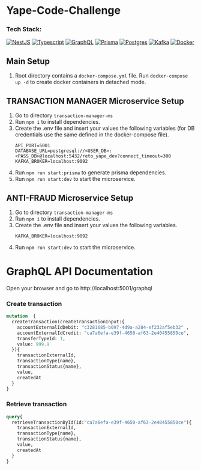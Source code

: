 # Yape-Code-Challenge
### Tech Stack:

[![NestJS][NestJS]][NestJS-url] [![Typescript][Typescript]][Typescript-url] [![GraphQL][GraphQL]][GraphQL-url] [![Prisma][Prisma]][Prisma-url] [![Postgres][Postgres]][Postgres-url] [![Kafka][Kafka]][Kafka-url] [![Docker][Docker]][Docker-url]


## Main Setup

1. Root directory contains a `docker-compose.yml` file. Run `docker-compose up -d` to create docker containers in detached mode.

## TRANSACTION MANAGER Microservice Setup

1. Go to directory `transaction-manager-ms`
2. Run `npm i` to install dependencies.
3. Create the .env file and insert your values the following variables (for DB credentials use the same defined in the docker-compose file).
	```
	API_PORT=5001
	DATABASE_URL=postgresql://<USER_DB>:<PASS_DB>@localhost:5432/reto_yape_dev?connect_timeout=300
	KAFKA_BROKER=localhost:9092
	```
4. Run `npm run start:prisma` to generate prisma dependencies.
5. Run `npm run start:dev` to start the microservice.

## ANTI-FRAUD Microservice Setup

1. Go to directory `transaction-manager-ms`
2. Run `npm i` to install dependencies.
3. Create the .env file and insert your values the following variables.
	```
	KAFKA_BROKER=localhost:9092
	```
4. Run `npm run start:dev` to start the microservice.


# GraphQL API Documentation

Open your browser and go to http://localhost:5001/graphql

### Create transaction
```graphql
mutation  {
  createTransaction(createTransactionInput:{
    accountExternalIdDebit: "c3281685-b097-4d9a-a284-ef232af5eb32" ,
    accountExternalIdCredit: "ca7a6efa-e39f-4650-af63-2e40455850ce",
    transferTypeId: 1,
    value: 999.9
  }){
    transactionExternalId,
    transactionType{name},
    transactionStatus{name},
    value,
    createdAt
  }
}
```


### Retrieve transaction
```graphql
query{
  retrieveTransactionById(id:"ca7a6efa-e39f-4650-af63-2e40455850ce"){
    transactionExternalId,
    transactionType{name},
    transactionStatus{name},
    value,
    createdAt
  }
}
```

<!-- MARKDOWN LINKS & IMAGES -->
<!-- https://www.markdownguide.org/basic-syntax/#reference-style-links -->
[NestJS]: https://skillicons.dev/icons?i=nestjs
[NestJS-url]: https://nestjs.com/
[Typescript]: https://skillicons.dev/icons?i=ts
[Typescript-url]: https://www.typescriptlang.org/
[GraphQL]: https://skillicons.dev/icons?i=graphql
[GraphQL-url]: https://graphql.org/
[Prisma]: https://skillicons.dev/icons?i=prisma
[Prisma-url]: https://www.prisma.io/
[Postgres-url]: https://www.postgresql.org/
[Postgres]: https://skillicons.dev/icons?i=postgres
[Kafka]: https://i.postimg.cc/5t6vtzpF/kafka-icon-48.png
[Kafka-url]: https://kafka.apache.org/
[Docker]: https://skillicons.dev/icons?i=docker
[Docker-url]: https://www.docker.com/